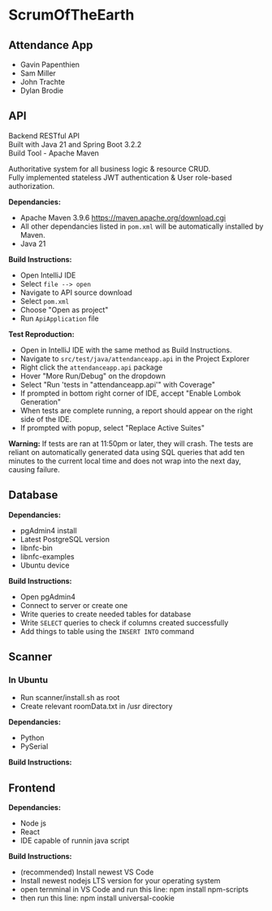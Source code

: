 # ScrumOfTheEarth
## Attendance App
* Gavin Papenthien
* Sam Miller
* John Trachte
* Dylan Brodie

## API
Backend RESTful API \
Built with Java 21 and Spring Boot 3.2.2 \
Build Tool - Apache Maven

Authoritative system for all business logic & resource CRUD. \
Fully implemented stateless JWT authentication & User role-based authorization.

**Dependancies:**
* Apache Maven 3.9.6 https://maven.apache.org/download.cgi
* All other dependancies listed in `pom.xml` will be automatically installed by Maven.
* Java 21

**Build Instructions:**
* Open IntelliJ IDE
* Select `file --> open`
* Navigate to API source download
* Select `pom.xml`
* Choose "Open as project"
* Run `ApiApplication` file

**Test Reproduction:**
* Open in IntelliJ IDE with the same method as Build Instructions.
* Navigate to `src/test/java/attendanceapp.api` in the Project Explorer
* Right click the `attendanceapp.api` package
* Hover "More Run/Debug" on the dropdown
* Select "Run 'tests in "attendanceapp.api'" with Coverage"
* If prompted in bottom right corner of IDE, accept "Enable Lombok Generation"
* When tests are complete running, a report should appear on the right side of the IDE.
* If prompted with popup, select "Replace Active Suites"

**Warning:** If tests are ran at 11:50pm or later, they will crash. The tests are reliant on automatically generated data using SQL queries that add ten minutes to the current local time and does not wrap into the next day, causing failure.

## Database

**Dependancies:**
* pgAdmin4 install
* Latest PostgreSQL version
* libnfc-bin
* libnfc-examples
* Ubuntu device


**Build Instructions:**
* Open pgAdmin4
* Connect to server or create one
* Write queries to create needed tables for database
* Write `SELECT` queries to check if columns created successfully
* Add things to table using the `INSERT INTO` command

## Scanner
### In Ubuntu
* Run scanner/install.sh as root
* Create relevant roomData.txt in /usr directory

**Dependancies:**
* Python
* PySerial

**Build Instructions:**

## Frontend 

**Dependancies:**
* Node js
* React
* IDE capable of runnin java script

**Build Instructions:**
* (recommended) Install newest VS Code
* Install newest nodejs LTS version for your operating system
* open ternminal in VS Code and run this line: npm install npm-scripts
* then run this line: npm install universal-cookie